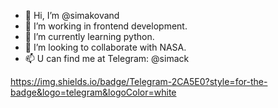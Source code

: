 - 👋 Hi, I’m @simakovand
- 👀 I’m working in frontend development.
- 🌱 I’m currently learning python.
- 💞️ I’m looking to collaborate with NASA.
- 📫 U can find me at Telegram: @simack

https://img.shields.io/badge/Telegram-2CA5E0?style=for-the-badge&logo=telegram&logoColor=white

